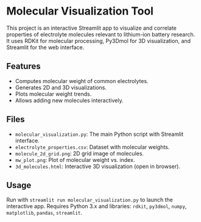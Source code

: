 # Molecular Visualization Tool

This project is an interactive Streamlit app to visualize and correlate properties of electrolyte molecules relevant to lithium-ion battery research. It uses RDKit for molecular processing, Py3Dmol for 3D visualization, and Streamlit for the web interface.

## Features
- Computes molecular weight of common electrolytes.
- Generates 2D and 3D visualizations.
- Plots molecular weight trends.
- Allows adding new molecules interactively.

## Files
- `molecular_visualization.py`: The main Python script with Streamlit interface.
- `electrolyte_properties.csv`: Dataset with molecular weights.
- `molecule_2d_grid.png`: 2D grid image of molecules.
- `mw_plot.png`: Plot of molecular weight vs. index.
- `3d_molecules.html`: Interactive 3D visualization (open in browser).

## Usage
Run with `streamlit run molecular_visualization.py` to launch the interactive app. Requires Python 3.x and libraries: `rdkit`, `py3dmol`, `numpy`, `matplotlib`, `pandas`, `streamlit`.


